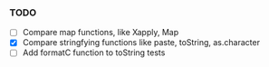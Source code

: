 ### TODO

- [ ] Compare map functions, like Xapply, Map
- [x] Compare stringfying functions like paste, toString, as.character
- [ ] Add formatC function to toString tests
